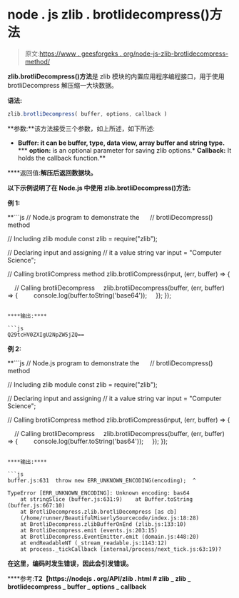 # node . js zlib . brotlidecompress()方法

> 原文:[https://www . geesforgeks . org/node-js-zlib-brotlidecompress-method/](https://www.geeksforgeeks.org/node-js-zlib-brotlidecompress-method/)

**zlib.brotliDecompress()方法**是 zlib 模块的内置应用程序编程接口，用于使用 brotliDecompress 解压缩一大块数据。

**语法:**

```js
zlib.brotliDecompress( buffer, options, callback )
```

**参数:**该方法接受三个参数，如上所述，如下所述:

*   **Buffer: it can be buffer, type, data view, array buffer and string type.**
***   **option:** is an optional parameter for saving zlib options.*   **Callback:** It holds the callback function.**

****返回值:**解压后返回数据块。**

**以下示例说明了在 Node.js 中使用 **zlib.brotliDecompress()方法**:**

****例 1:****

 **```js
// Node.js program to demonstrate the     
// brotliDecompress() method

// Including zlib module
const zlib = require("zlib");

// Declaring input and assigning
// it a value string
var input = "Computer Science";

// Calling brotliCompress method
zlib.brotliCompress(input, (err, buffer) => {

    // Calling brotliDecompress
    zlib.brotliDecompress(buffer, (err, buffer) => {
        console.log(buffer.toString('base64'));
    });
});
```** 

****输出:****

```js
Q29tcHV0ZXIgU2NpZW5jZQ== 
```

****例 2:****

 **```js
// Node.js program to demonstrate the     
// brotliDecompress() method

// Including zlib module
const zlib = require("zlib");

// Declaring input and assigning
// it a value string
var input = "Computer Science";

// Calling brotliCompress method
zlib.brotliCompress(input, (err, buffer) => {

    // Calling brotliDecompress
    zlib.brotliDecompress(buffer, (err, buffer) => {
        console.log(buffer.toString('bas64'));
    });
});
```** 

****输出:****

```js
buffer.js:631  throw new ERR_UNKNOWN_ENCODING(encoding);  ^

TypeError [ERR_UNKNOWN_ENCODING]: Unknown encoding: bas64
    at stringSlice (buffer.js:631:9)    at Buffer.toString (buffer.js:667:10)
    at BrotliDecompress.zlib.brotliDecompress [as cb] 
    (/home/runner/BeautifulMiserlySourcecode/index.js:18:28)
    at BrotliDecompress.zlibBufferOnEnd (zlib.js:133:10)
    at BrotliDecompress.emit (events.js:203:15)
    at BrotliDecompress.EventEmitter.emit (domain.js:448:20)
    at endReadableNT (_stream_readable.js:1143:12)
    at process._tickCallback (internal/process/next_tick.js:63:19)? 
```

**在这里，编码时发生错误，因此会引发错误。**

****参考:**T2【https://nodejs . org/API/zlib . html # zlib _ zlib _ brotlidecompress _ buffer _ options _ callback**